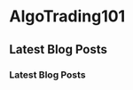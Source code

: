 # AlgoTrading101

## Latest Blog Posts

### Latest Blog Posts
<!-- BLOG-POST-LIST:START -->
<!-- BLOG-POST-LIST:END -->
